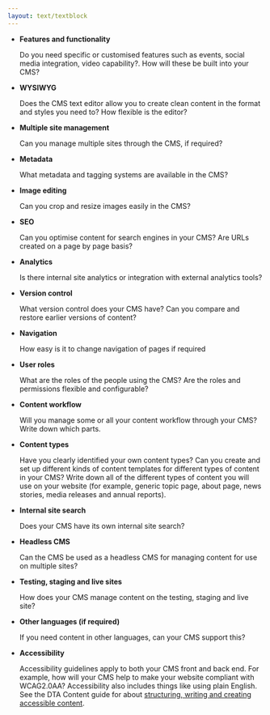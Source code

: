 ```yaml
---
layout: text/textblock
---
```


- **Features and functionality** 
   
    Do you need specific or customised features such as events, social media integration, video capability?. How will these be built into your CMS?


- **WYSIWYG**

    Does the CMS text editor allow you to create clean content in the format and styles you need to? How flexible is the editor?


- **Multiple site management**

    Can you manage multiple sites through the CMS, if required?


- **Metadata**

    What metadata and tagging systems are available in the CMS? 


- **Image editing**

    Can you crop and resize images easily in the CMS? 


- **SEO**

    Can you optimise content for search engines in your CMS? Are URLs created on a page by page basis? 


- **Analytics**

    Is there internal site analytics or integration with external analytics tools?


- **Version control**

    What version control does your CMS have? Can you compare and restore earlier versions of content?


- **Navigation**

    How easy is it to change navigation of pages if required


- **User roles**

    What are the roles of the people using the CMS? Are the roles and permissions flexible and configurable?


- **Content workflow**

    Will you manage some or all your content workflow through your CMS? Write down which parts.


- **Content types**

    Have you clearly identified your own content types? Can you create and set up different kinds of content templates for different types of content in your CMS? Write down all of the different types of content you will use on your website (for example, generic topic page, about page, news stories, media releases and annual reports).


- **Internal site search**

    Does your CMS have its own internal site search?


- **Headless CMS**

    Can the CMS be used as a headless CMS for managing content for use on multiple sites?


- **Testing, staging and live sites**

    How does your CMS manage content on the testing, staging and live site?


- **Other languages (if required)**

    If you need content in other languages, can your CMS support this?


- **Accessibility**

    Accessibility guidelines apply to both your CMS front and back end. For example, how will your CMS help to make your website compliant with WCAG2.0AA? Accessibility also includes things like using plain English. See the DTA Content guide for about [structuring, writing and creating accessible content](https://guides.service.gov.au/content-guide/).

